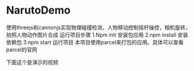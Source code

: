 # NarutoDemo
使用threejs和cannonjs实现物理碰撞检测，人物移动控制摇杆操控，相机旋转，拍照人物动作图片合成
运行项目步骤
1.Npm init 安装包应用
2.npm install 安装依赖包
3.npm start 运行项目
本项目使用parcel来打包的应用。具体可以查看parcel的官网

下面这个是演示的视频
